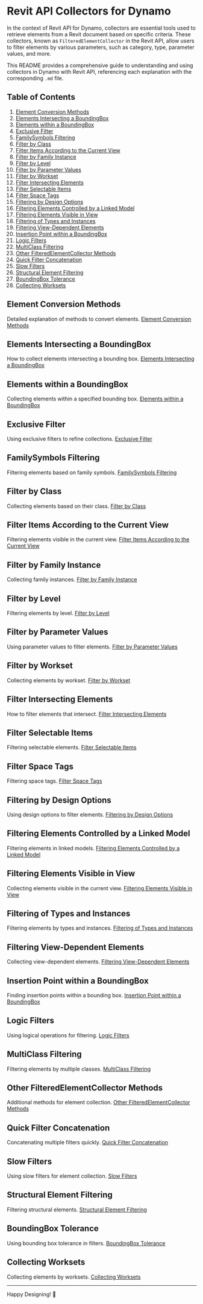 
# Revit API Collectors for Dynamo

In the context of Revit API for Dynamo, collectors are essential tools used to retrieve elements from a Revit document based on specific criteria. These collectors, known as `FilteredElementCollector` in the Revit API, allow users to filter elements by various parameters, such as category, type, parameter values, and more.

This README provides a comprehensive guide to understanding and using collectors in Dynamo with Revit API, referencing each explanation with the corresponding `.md` file.

## Table of Contents

1. [Element Conversion Methods](#element-conversion-methods)
2. [Elements Intersecting a BoundingBox](#elements-intersecting-a-boundingbox)
3. [Elements within a BoundingBox](#elements-within-a-boundingbox)
4. [Exclusive Filter](#exclusive-filter)
5. [FamilySymbols Filtering](#familysymbols-filtering)
6. [Filter by Class](#filter-by-class)
7. [Filter Items According to the Current View](#filter-items-according-to-the-current-view)
8. [Filter by Family Instance](#filter-by-family-instance)
9. [Filter by Level](#filter-by-level)
10. [Filter by Parameter Values](#filter-by-parameter-values)
11. [Filter by Workset](#filter-by-workset)
12. [Filter Intersecting Elements](#filter-intersecting-elements)
13. [Filter Selectable Items](#filter-selectable-items)
14. [Filter Space Tags](#filter-space-tags)
15. [Filtering by Design Options](#filtering-by-design-options)
16. [Filtering Elements Controlled by a Linked Model](#filtering-elements-controlled-by-a-linked-model)
17. [Filtering Elements Visible in View](#filtering-elements-visible-in-view)
18. [Filtering of Types and Instances](#filtering-of-types-and-instances)
19. [Filtering View-Dependent Elements](#filtering-view-dependent-elements)
20. [Insertion Point within a BoundingBox](#insertion-point-within-a-boundingbox)
21. [Logic Filters](#logic-filters)
22. [MultiClass Filtering](#multiclass-filtering)
23. [Other FilteredElementCollector Methods](#other-filteredelementcollector-methods)
24. [Quick Filter Concatenation](#quick-filter-concatenation)
25. [Slow Filters](#slow-filters)
26. [Structural Element Filtering](#structural-element-filtering)
27. [BoundingBox Tolerance](#boundingbox-tolerance)
28. [Collecting Worksets](#collecting-worksets)

## Element Conversion Methods
Detailed explanation of methods to convert elements.
[Element Conversion Methods](Element_Conversion_Methods.md)

## Elements Intersecting a BoundingBox
How to collect elements intersecting a bounding box.
[Elements Intersecting a BoundingBox](RevitAPI/Collection/Elements_Intersecting_a_BoundingBox.md)

## Elements within a BoundingBox
Collecting elements within a specified bounding box.
[Elements within a BoundingBox](RevitAPI/Collection/Elements_within_a_BoundingBox.md)

## Exclusive Filter
Using exclusive filters to refine collections.
[Exclusive Filter](RevitAPI/Collection/Exclusive_Filter.md)

## FamilySymbols Filtering
Filtering elements based on family symbols.
[FamilySymbols Filtering](RevitAPI/Collection/FamilySymbols_Filtering.md)

## Filter by Class
Collecting elements based on their class.
[Filter by Class](RevitAPI/Collection/Filter_by_Class.md)

## Filter Items According to the Current View
Filtering elements visible in the current view.
[Filter Items According to the Current View](RevitAPI/Collection/Filter_Items_According_to_the_Current_View.md)

## Filter by Family Instance
Collecting family instances.
[Filter by Family Instance](RevitAPI/Collection/Filter_by_Family_Instance.md)

## Filter by Level
Filtering elements by level.
[Filter by Level](RevitAPI/Collection/Filter_by_Level.md)

## Filter by Parameter Values
Using parameter values to filter elements.
[Filter by Parameter Values](RevitAPI/Collection/Filter_by_Parameter_Values.md)

## Filter by Workset
Collecting elements by workset.
[Filter by Workset](RevitAPI/Collection/Filter_by_Workset.md)

## Filter Intersecting Elements
How to filter elements that intersect.
[Filter Intersecting Elements](RevitAPI/Collection/Filter_Intersecting_Elements.md)

## Filter Selectable Items
Filtering selectable elements.
[Filter Selectable Items](RevitAPI/Collection/Filter_Selectable_Items.md)

## Filter Space Tags
Filtering space tags.
[Filter Space Tags](RevitAPI/Collection/Filter_Space_Tags.md)

## Filtering by Design Options
Using design options to filter elements.
[Filtering by Design Options](RevitAPI/Collection/Filtering_by_Design_Options.md)

## Filtering Elements Controlled by a Linked Model
Filtering elements in linked models.
[Filtering Elements Controlled by a Linked Model](RevitAPI/Collection/Filtering_Elements_Controlled_by_a_Linked_Model.md)

## Filtering Elements Visible in View
Collecting elements visible in the current view.
[Filtering Elements Visible in View](RevitAPI/Collection/Filtering_Elements_Visible_in_View.md)

## Filtering of Types and Instances
Filtering elements by types and instances.
[Filtering of Types and Instances](RevitAPI/Collection/Filtering_of_Types_and_Instances.md)

## Filtering View-Dependent Elements
Collecting view-dependent elements.
[Filtering View-Dependent Elements](RevitAPI/Collection/Filtering_View-Dependent_Elements.md)

## Insertion Point within a BoundingBox
Finding insertion points within a bounding box.
[Insertion Point within a BoundingBox](RevitAPI/Collection/Insertion_Point_within_a_BoundingBox.md)

## Logic Filters
Using logical operations for filtering.
[Logic Filters](RevitAPI/Collection/Logic_Filters.md)

## MultiClass Filtering
Filtering elements by multiple classes.
[MultiClass Filtering](RevitAPI/Collection/MultiClass_Filtering.md)

## Other FilteredElementCollector Methods
Additional methods for element collection.
[Other FilteredElementCollector Methods](RevitAPI/Collection/Other_FilteredElementCollector_Methods.md)

## Quick Filter Concatenation
Concatenating multiple filters quickly.
[Quick Filter Concatenation](RevitAPI/Collection/Quick_Filter_Concatenation.md)

## Slow Filters
Using slow filters for element collection.
[Slow Filters](RevitAPI/Collection/Slow_Filters.md)

## Structural Element Filtering
Filtering structural elements.
[Structural Element Filtering](RevitAPI/Collection/Structural_Element_Filtering.md)

## BoundingBox Tolerance
Using bounding box tolerance in filters.
[BoundingBox Tolerance](RevitAPI/Collection/BoundingBox_Tolerance.md)

## Collecting Worksets
Collecting elements by worksets.
[Collecting Worksets](RevitAPI/Collection/Collecting_Worksets.md)

---

Happy Designing! 🎨
